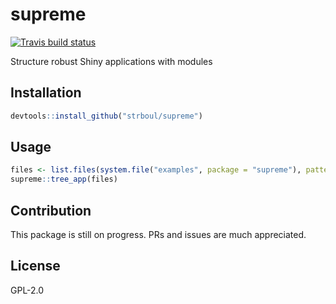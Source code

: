 
# supreme

[![Travis build status](https://travis-ci.org/strboul/supreme.svg?branch=master)](https://travis-ci.org/strboul/supreme)

Structure robust Shiny applications with modules 

## Installation

```r
devtools::install_github("strboul/supreme")
```

## Usage

``` r
files <- list.files(system.file("examples", package = "supreme"), pattern = "\\.R$")
supreme::tree_app(files)
```

## Contribution

This package is still on progress. PRs and issues are much appreciated.

## License

GPL-2.0

